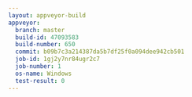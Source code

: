 ```yaml
---
layout: appveyor-build
appveyor:
  branch: master
  build-id: 47093583
  build-number: 650
  commit: b09b7c3a214387da5b7df25f0a094dee942cb501
  job-id: 1gj2y7nr84ugr2c7
  job-number: 1
  os-name: Windows
  test-result: 0
---
```

